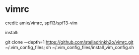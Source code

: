# vimrc

credit: amix/vimrc, spf13/spf13-vim

install:

git clone --depth=1 https://github.com/stelladrinkh2o/vimrc.git ~/.vim_config_files; sh ~/.vim_config_files/install_vim_config.sh
